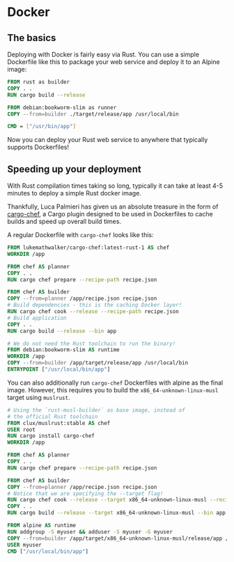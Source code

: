 # Docker

## The basics
Deploying with Docker is fairly easy via Rust. You can use a simple Dockerfile like this to package your web service and deploy it to an Alpine image:
```Dockerfile
FROM rust as builder
COPY . .
RUN cargo build --release 

FROM debian:bookworm-slim as runner
COPY --from=builder ./target/release/app /usr/local/bin

CMD = ["/usr/bin/app"]
```
Now you can deploy your Rust web service to anywhere that typically supports Dockerfiles!

## Speeding up your deployment
With Rust compilation times taking so long, typically it can take at least 4-5 minutes to deploy a simple Rust docker image. 

Thankfully, Luca Palmieri has given us an absolute treasure in the form of [cargo-chef](https://github.com/LukeMathWalker/cargo-chef), a Cargo plugin designed to be used in Dockerfiles to cache builds and speed up overall build times. 

A regular Dockerfile with `cargo-chef` looks like this:
```Dockerfile
FROM lukemathwalker/cargo-chef:latest-rust-1 AS chef
WORKDIR /app

FROM chef AS planner
COPY . .
RUN cargo chef prepare --recipe-path recipe.json

FROM chef AS builder 
COPY --from=planner /app/recipe.json recipe.json
# Build dependencies - this is the caching Docker layer!
RUN cargo chef cook --release --recipe-path recipe.json
# Build application
COPY . .
RUN cargo build --release --bin app

# We do not need the Rust toolchain to run the binary!
FROM debian:bookworm-slim AS runtime
WORKDIR /app
COPY --from=builder /app/target/release/app /usr/local/bin
ENTRYPOINT ["/usr/local/bin/app"]
```

You can also additionally run `cargo-chef` Dockerfiles with alpine as the final image. However, this requires you to build the `x86_64-unknown-linux-musl` target using `muslrust`. 

```Dockerfile
# Using the `rust-musl-builder` as base image, instead of 
# the official Rust toolchain
FROM clux/muslrust:stable AS chef
USER root
RUN cargo install cargo-chef
WORKDIR /app

FROM chef AS planner
COPY . .
RUN cargo chef prepare --recipe-path recipe.json

FROM chef AS builder
COPY --from=planner /app/recipe.json recipe.json
# Notice that we are specifying the --target flag!
RUN cargo chef cook --release --target x86_64-unknown-linux-musl --recipe-path recipe.json
COPY . .
RUN cargo build --release --target x86_64-unknown-linux-musl --bin app

FROM alpine AS runtime
RUN addgroup -S myuser && adduser -S myuser -G myuser
COPY --from=builder /app/target/x86_64-unknown-linux-musl/release/app /usr/local/bin/
USER myuser
CMD ["/usr/local/bin/app"]
```
